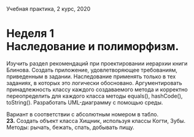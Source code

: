 Учебная практика, 2 курс, 2020

<h1>Неделя 1<br>
Наследование и полиморфизм.</h1>

<p>
Изучить раздел рекомендаций при проектировании иерархии книги Блинова.
Создать приложение, удовлетворяющее требованиям, приведенным в задании. Наследование применять только в тех заданиях, в которых это логически обосновано. Аргументировать принадлежность классу каждого создаваемого метода и корректно переопределить для каждого класса методы equals(), hashCode(), toString().
Разработать UML-диаграмму с помощью среды.
</p>

Вариант в соответствии с абсолютным номером в табло.
<br>
<b>23.</b>
Создать объект класса Хищник, используя классы Когти, Зубы.  Методы: рычать, бежать, спать, добывать пищу.
